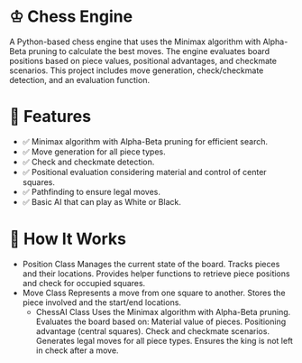 # ♔ Chess Engine
A Python-based chess engine that uses the Minimax algorithm with Alpha-Beta pruning to calculate the best moves. The engine evaluates board positions based on piece values, positional advantages, and checkmate scenarios. This project includes move generation, check/checkmate detection, and an evaluation function.

# 🚀 Features 
- ✅ Minimax algorithm with Alpha-Beta pruning for efficient search. 
- ✅ Move generation for all piece types.
- ✅ Check and checkmate detection.
- ✅ Positional evaluation considering material and control of center squares.
- ✅ Pathfinding to ensure legal moves.
- ✅ Basic AI that can play as White or Black.

# 🧠 How It Works
- Position Class
Manages the current state of the board.
Tracks pieces and their locations.
Provides helper functions to retrieve piece positions and check for occupied squares.
- Move Class
Represents a move from one square to another.
Stores the piece involved and the start/end locations.
  - ChessAI Class
Uses the Minimax algorithm with Alpha-Beta pruning.
Evaluates the board based on:
Material value of pieces.
Positioning advantage (central squares).
Check and checkmate scenarios.
Generates legal moves for all piece types.
Ensures the king is not left in check after a move.
